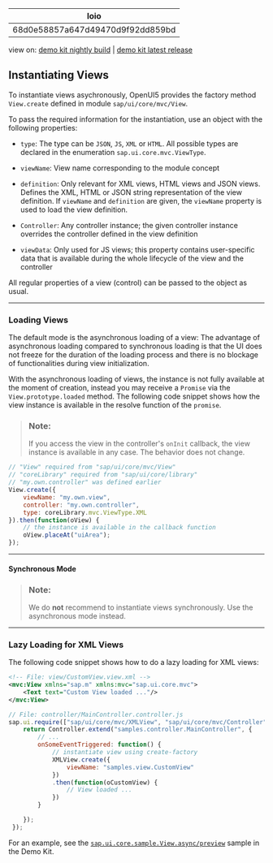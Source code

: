 <!-- loio68d0e58857a647d49470d9f92dd859bd -->

| loio |
| -----|
| 68d0e58857a647d49470d9f92dd859bd |

<div id="loio">

view on: [demo kit nightly build](https://openui5nightly.hana.ondemand.com/topic/68d0e58857a647d49470d9f92dd859bd) | [demo kit latest release](https://sdk.openui5.org/topic/68d0e58857a647d49470d9f92dd859bd)</div>

## Instantiating Views

To instantiate views asychronously, OpenUI5 provides the factory method `View.create` defined in module `sap/ui/core/mvc/View`.

To pass the required information for the instantiation, use an object with the following properties:

-   `type`: The type can be `JSON`, `JS`, `XML` or `HTML`. All possible types are declared in the enumeration `sap.ui.core.mvc.ViewType`.

-   `viewName`: View name corresponding to the module concept

-   `definition`: Only relevant for XML views, HTML views and JSON views. Defines the XML, HTML or JSON string representation of the view definition. If `viewName` and `definition` are given, the `viewName` property is used to load the view definition.

-   `Controller`: Any controller instance; the given controller instance overrides the controller defined in the view definition

-   `viewData`: Only used for JS views; this property contains user-specific data that is available during the whole lifecycle of the view and the controller


All regular properties of a view \(control\) can be passed to the object as usual.

***

### Loading Views

The default mode is the asynchronous loading of a view: The advantage of asynchronous loading compared to synchronous loading is that the UI does not freeze for the duration of the loading process and there is no blockage of functionalities during view initialization.

With the asynchronous loading of views, the instance is not fully available at the moment of creation, instead you may receive a `Promise` via the `View.prototype.loaded` method. The following code snippet shows how the view instance is available in the resolve function of the `promise`.

> ### Note:  
> If you access the view in the controller's `onInit` callback, the view instance is available in any case. The behavior does not change.

```js
// "View" required from "sap/ui/core/mvc/View"
// "coreLibrary" required from "sap/ui/core/library"
// "my.own.controller" was defined earlier
View.create({
    viewName: "my.own.view",
    controller: "my.own.controller",
    type: coreLibrary.mvc.ViewType.XML
}).then(function(oView) {
    // the instance is available in the callback function
    oView.placeAt("uiArea");
});
```

***

#### Synchronous Mode

> ### Note:  
> We do **not** recommend to instantiate views synchronously. Use the asynchronous mode instead.

***

<a name="loio68d0e58857a647d49470d9f92dd859bd__section_mcg_g5w_vfb"/>

### Lazy Loading for XML Views

The following code snippet shows how to do a lazy loading for XML views:

```xml
<!-- File: view/CustomView.view.xml -->
<mvc:View xmlns="sap.m" xmlns:mvc="sap.ui.core.mvc">
    <Text text="Custom View loaded ..."/>
</mvc:View>
```

```js
// File: controller/MainController.controller.js
sap.ui.require(["sap/ui/core/mvc/XMLView", "sap/ui/core/mvc/Controller"], function(XMLView, Controller) {
	return Controller.extend("samples.controller.MainController", {
		// ...
		onSomeEventTriggered: function() {
			// instantiate view using create-factory
			XMLView.create({
				viewName: "samples.view.CustomView"
			})
			.then(function(oCustomView) {
				// View loaded ...
			})
		}

	});
 });
```

For an example, see the [`sap.ui.core.sample.View.async/preview`](https://sdk.openui5.org/entity/sap.ui.core.mvc.View/sample/sap.ui.core.sample.View.async) sample in the Demo Kit.

